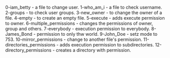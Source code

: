 0-iam_betty - a file to change user. 
1-who_am_i - a file to check username. 
2-groups - to check user groups. 
3-new_owner - to change the owner of a file. 
4-empty - to create an empty file. 
5-execute - adds execute permission to owner. 
6-multiple_permissions - changes the permissions of owner, group and others. 
7-everybody - execution permission to everybody. 
8-James_Bond - permission to only thw world. 
9-John_Doe - setz mode to 753. 
10-mirror_permissions - change to another file's permission. 
11-directories_permissions - adds execution permission to subdirectories. 
12-directory_permissions - creates a directory with permission. 
